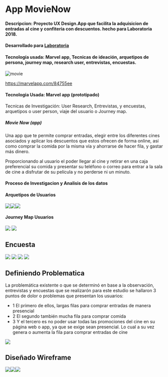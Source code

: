 # App MovieNow

#### Descripcion: Proyecto UX Design.App que facilita la adquisicion de entradas al cine y confiteria con descuentos. hecho para Laboratoria 2018.
#### Desarrollado para [Laboratoria](http://www.laboratoria.la/)
#### Tecnología usada: Marvel app, Tecnicas de ideación, arquetipos de persona, journey map, research user, entrevistas, encuestas.
![movie](https://user-images.githubusercontent.com/32284582/37941468-ad05aee4-3144-11e8-81b3-b2d47ff1754c.png)

https://marvelapp.com/84755ee

#### Tecnologia Usada: Marvel app (prototipado) 

Tecnicas de Investigación: User Research, Entrevistas, y encuestas, arquetipos o user person, viaje del usuario o Journey map.

##### Movie Now (app)

Una app que te permite comprar  entradas,  elegir entre los diferentes cines asociados y aplicar los descuentos que estos ofrecen de forma online, así como comprar la comida por la misma vía y ahorrarse de hacer fila, y gastar más dinero.

 Proporcionando  al usuario el poder llegar al cine y retirar en una caja preferencial su comida y presentar su teléfono o correo para entrar a la sala de cine a disfrutar de su película y no perderse ni un minuto.



#### Proceso de Investigacion y Analisis de los datos

#### Arquetipos de Usuarios
<img src="images/user1.JPG"><img src="images/user2.JPG"><img src="images/user3.JPG">

#### Journey Map Usuarios
<img src="images/flujoPresencial.JPG">
<img src="images/flujoOnline.JPG">

## Encuesta
<img src="images/cine.JPG">
<img src="images/comer.JPG">
<img src="images/encuesta.JPG">
<img src="images/movil.JPG">

## Definiendo Problematica

La problemática existente o que se determinó en base a la observación, entrevistas y encuestas que se realizarón para este estudio se hallaron  3 puntos de dolor o problemas que presentan los usuarios:
* 1 El primero de ellos, largas filas para comprar entradas de manera presencial 
* 2 El segundo también mucha fila para comprar comida 
* 3 Y el tercero es no poder usar todas las promociones del cine en su página web o app, ya que se exige sean presencial. Lo cual a su vez genera o aumenta la fila para comprar entradas de cine

<img src="images/filas.JPG">

## Diseñado Wireframe

<img src="images/wireframe.JPG"><img src="images/wireframe2.JPG"><img src="images/wireframe3.JPG">





